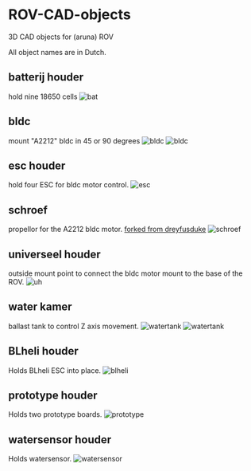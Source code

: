 # ROV-CAD-objects
3D CAD objects for (aruna) ROV

All object names are in Dutch.

## batterij houder
hold nine 18650 cells
![bat](./batterij_houder/blueprint.svg)

## bldc
mount "A2212" bldc in 45 or 90 degrees
![bldc](./bldc/bldc_blueprint.svg)
![bldc](./bldc/bldc_blueprint_side.svg)

## esc houder
hold four ESC for bldc motor control.
![esc](./esc_houder/esc_blueprint.svg)

## schroef
propellor for the A2212 bldc motor. [forked from dreyfusduke](https://www.thingiverse.com/thing:986079)
![schroef](./schroef/schroef_blueprint.svg)

## universeel houder
outside mount point to connect the bldc motor mount to the base of the ROV.
![uh](./universeel_houder/blueprint.svg)

## water kamer
ballast tank to control Z axis movement.
![watertank](./water_kamer/waterkamer_blueprint.svg)
![watertank](./water_kamer/waterkamer_dop_blueprint.svg)

## BLheli houder
Holds BLheli ESC into place.
![blheli](./blheli_houder/blheli_houder_blueprint.svg)

## prototype houder
Holds two prototype boards.
![prototype](./prototype_houder/prototype_houder_blueprint.svg)

## watersensor houder
Holds watersensor.
![watersensor](./watersensor_houder/watersensor_blueprint.svg)

